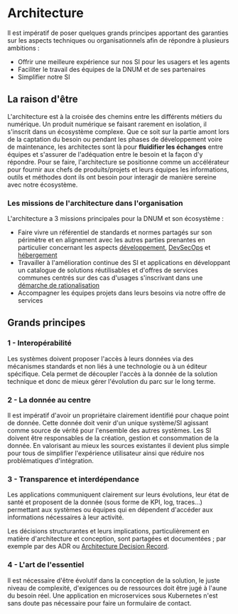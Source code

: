 # Architecture

Il est impératif de poser quelques grands principes apportant des garanties sur les aspects techniques ou
organisationnels afin de répondre à plusieurs ambitions :

- Offrir une meilleure expérience sur nos SI pour les usagers et les agents
- Faciliter le travail des équipes de la DNUM et de ses partenaires
- Simplifier notre SI

## La raison d'être

L'architecture est à la croisée des chemins entre les différents métiers du numérique. Un produit numérique se faisant
rarement en isolation, il s'inscrit dans un écosystème complexe. Que ce soit sur la partie amont lors
de la captation du besoin ou pendant les phases de développement voire de maintenance, les architectes sont là pour
**fluidifier les échanges** entre équipes et s'assurer de l'adéquation entre le besoin et la façon d'y répondre. Pour se
faire, l'architecture se positionne comme un accélérateur pour fournir aux chefs de produits/projets et leurs équipes les
informations, outils et méthodes dont ils ont besoin pour interagir de manière sereine avec notre écosystème.

### Les missions de l'architecture dans l'organisation

L'architecture a 3 missions principales pour la DNUM et son écosystème :

- Faire vivre un référentiel de standards et normes partagés sur son périmètre et en alignement avec les autres parties
  prenantes en particulier concernant les aspects [développement](../Developpement/README.md),
  [DevSecOps](../DevSecOps/README.md) et [hébergement](../Hebergement/README.md)
- Travailler à l'amélioration continue des SI et applications en développant un catalogue de solutions réutilisables et
  d'offres de services communes centrés sur des cas d'usages s'inscrivant dans une
  [démarche de rationalisation](./demarche.md)
- Accompagner les équipes projets dans leurs besoins via notre offre de services

## Grands principes

### 1 - Interopérabilité

Les systèmes doivent proposer l'accès à leurs données via des mécanismes standards et non liés à une technologie ou à un
éditeur spécifique. Cela permet de découpler l'accès à la donnée de la solution technique et donc de mieux gérer
l'évolution du parc sur le long terme.

### 2 - La donnée au centre

Il est impératif d'avoir un propriétaire clairement identifié pour chaque point de donnée. Cette donnée doit venir d'un
unique système/SI agissant comme source de vérité pour l'ensemble des autres systèmes. Les SI doivent être responsables
de la création, gestion et consommation de la donnée. En valorisant au mieux les sources existantes il devient plus
simple pour tous de simplifier l'expérience utilisateur ainsi que réduire nos problématiques d'intégration.

### 3 - Transparence et interdépendance

Les applications communiquent clairement sur leurs évolutions, leur état de santé et proposent de la donnée (sous forme
de KPI, log, traces...) permettant aux systèmes ou équipes qui en dépendent d'accéder aux informations nécessaires à leur activité.

Les décisions structurantes et leurs implications, particulièrement en matière d'architecture et conception, sont
partagées et documentées ; par exemple par des ADR ou [Architecture Decision Record](https://adr.github.io/).

### 4 - L'art de l'essentiel

Il est nécessaire d'être évolutif dans la conception de la solution, le juste niveau de complexité, d'exigences ou de
ressources doit être jugé à l'aune du besoin réel. Une application en microservices sous Kubernetes n'est sans doute pas
nécessaire pour faire un formulaire de contact.
